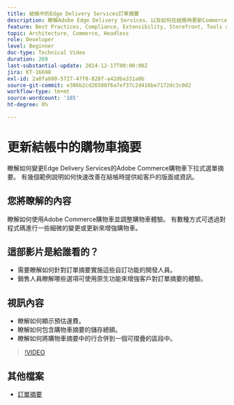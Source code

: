 ```yaml
---
title: 結帳中的Edge Delivery Services訂單摘要
description: 瞭解Adobe Edge Delivery Services，以及如何在結帳時更新Commerce下拉式清單的訂單摘要區段。
feature: Best Practices, Compliance, Extensibility, Storefront, Tools and External Services
topic: Architecture, Commerce, Headless
role: Developer
level: Beginner
doc-type: Technical Video
duration: 269
last-substantial-update: 2024-12-17T00:00:00Z
jira: KT-16698
exl-id: 2a8fa800-5727-47f0-828f-a42dba331a0b
source-git-commit: e306b2cd26506f6a7ef37c2d416be7172dc3c0d2
workflow-type: tm+mt
source-wordcount: '185'
ht-degree: 0%

---
```


# 更新結帳中的購物車摘要

瞭解如何變更Edge Delivery Services的Adobe Commerce購物車下拉式選單摘要。  有幾個範例說明如何快速改善在結帳時提供給客戶的版面或資訊。

## 您將瞭解的內容

瞭解如何使用Adobe Commerce購物車並調整購物車體驗。  有數種方式可透過對程式碼進行一些細微的變更或更新來增強購物車。

## 這部影片是給誰看的？

* 需要瞭解如何針對訂單摘要實施這些自訂功能的開發人員。
* 銷售人員瞭解哪些選項可使用原生功能來增強客戶對訂單摘要的體驗。

## 視訊內容

* 瞭解如何顯示預估運費。
* 瞭解如何包含購物車摘要的儲存總額。
* 瞭解如何將購物車摘要中的行合併到一個可摺疊的區段中。

>[!VIDEO](https://video.tv.adobe.com/v/3441185?learn=on)

## 其他檔案

* [訂單摘要](https://experienceleague.adobe.com/developer/commerce/storefront/dropins/cart/tutorials/order-summary-lines/?lang=zh-Hant)
